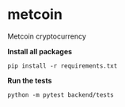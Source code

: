 # metcoin
Metcoin cryptocurrency

**Install all packages**

```
pip install -r requirements.txt
```

**Run the tests**

```
python -m pytest backend/tests
```
